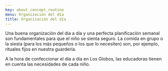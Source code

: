 ```yaml
---
key: about_concept_routine
menu: Organización del día
title: Organización del día
---
```

Una buena organización del día a día y una perfecta planificación semanal son fundamentales para que el niño se sienta seguro. La comida en grupo o la siesta (para los más pequeños o los que lo necesiten) son, por ejemplo, rituales fijos en nuestra guardería.

A la hora de confeccionar el día a día en Los Globos, las educadoras tienen en cuenta las necesidades de cada niño.